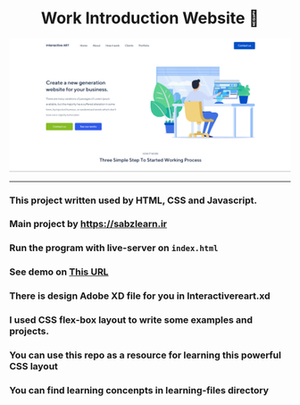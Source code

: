 <h1 align="center"> Work Introduction Website 💼 </h1>
<p align="center">
<img src="./images/banner.png">
</p>

---
### This project written used by HTML, CSS and Javascript.
### Main project by https://sabzlearn.ir
### Run the program with live-server on `index.html`
### See demo on [This URL](https://devmasen.github.io/learning-flex-box/)
### There is design Adobe XD file for you in Interactivereart.xd
### I used CSS flex-box layout to write some examples and projects.
### You can use this repo as a resource for learning this powerful CSS layout
### You can find learning concenpts in learning-files directory
